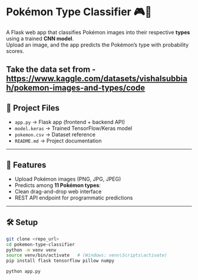 # Pokémon Type Classifier 🎮🔮

A Flask web app that classifies Pokémon images into their respective **types** using a trained **CNN model**.  
Upload an image, and the app predicts the Pokémon’s type with probability scores.


Take the data set from - https://www.kaggle.com/datasets/vishalsubbiah/pokemon-images-and-types/code
---

## 📂 Project Files
- `app.py` → Flask app (frontend + backend API)
- `model.keras` → Trained TensorFlow/Keras model
- `pokemon.csv` → Dataset reference
- `README.md` → Project documentation

---

## 🚀 Features
- Upload Pokémon images (PNG, JPG, JPEG)
- Predicts among **11 Pokémon types**:
- Clean drag-and-drop web interface
- REST API endpoint for programmatic predictions

---

## 🛠️ Setup
```bash
git clone <repo_url>
cd pokemon-type-classifier
python -m venv venv
source venv/bin/activate   # (Windows: venv\Scripts\activate)
pip install flask tensorflow pillow numpy

python app.py

